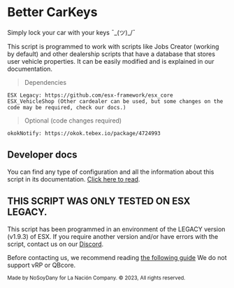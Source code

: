 # Better CarKeys

Simply lock your car with your keys ¯\_(ツ)_/¯

This script is programmed to work with scripts like Jobs Creator (working by default) and other dealership scripts that have a database that stores user vehicle properties. It can be easily modified and is explained in our documentation.

> Dependencies
```
ESX Legacy: https://github.com/esx-framework/esx_core
ESX_VehicleShop (Other cardealer can be used, but some changes on the code may be required, check our docs.)
```

> Optional (code changes required)
```
okokNotify: https://okok.tebex.io/package/4724993
```

## Developer docs 
You can find any type of configuration and all the information about this script in its documentation. [Click here to read](https://google.es).

## THIS SCRIPT WAS ONLY TESTED ON ESX LEGACY.
This script has been programmed in an environment of the LEGACY version (v1.9.3) of ESX. If you require another version and/or have errors with the script, contact us on our [Discord](https://discord.gg/fsJNEkuB9a).

Before contacting us, we recommend reading [the following guide](https://documentation.esx-framework.org/tutorials/tutorials-esx/sharedevent/)
We do not support vRP or QBcore.

<sub> Made by NoSoyDany for La Nación Company.
©️ 2023, All rights reserved.</sub>
